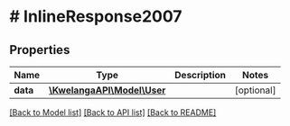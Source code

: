 # # InlineResponse2007

## Properties

Name | Type | Description | Notes
------------ | ------------- | ------------- | -------------
**data** | [**\KwelangaAPI\Model\User**](User.md) |  | [optional] 

[[Back to Model list]](../../README.md#documentation-for-models) [[Back to API list]](../../README.md#documentation-for-api-endpoints) [[Back to README]](../../README.md)


